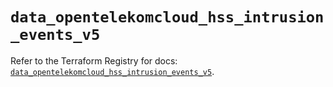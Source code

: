 # `data_opentelekomcloud_hss_intrusion_events_v5`

Refer to the Terraform Registry for docs: [`data_opentelekomcloud_hss_intrusion_events_v5`](https://registry.terraform.io/providers/opentelekomcloud/opentelekomcloud/1.36.51/docs/data-sources/hss_intrusion_events_v5).
